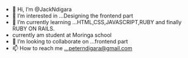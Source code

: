 - 👋 Hi, I’m @JackNdigara
- 👀 I’m interested in ...Designing the frontend part
- 🌱 I’m currently learning ...HTML,CSS,JAVASCRIPT,RUBY and finally RUBY ON RAILS.
-    currently am student at Moringa school
- 💞️ I’m looking to collaborate on ...frontend part
- 📫 How to reach me ...peterndigara@gmail.com


